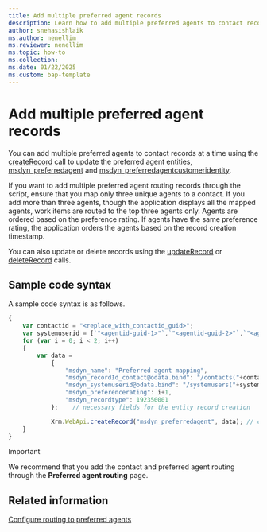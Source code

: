 ```yaml
---
title: Add multiple preferred agent records 
description: Learn how to add multiple preferred agents to contact records in Customer Service.
author: snehasishlaik 
ms.author: nenellim  
ms.reviewer: nenellim
ms.topic: how-to 
ms.collection: 
ms.date: 01/22/2025
ms.custom: bap-template 
---
```



# Add multiple preferred agent records

You can add multiple preferred agents to contact records at a time using the [createRecord](/power-apps/developer/model-driven-apps/clientapi/reference/xrm-webapi/createrecord) call to update the preferred agent entities,  [msdyn_preferredagent](../develop/reference/entities/msdyn_preferredagent.md) and [msdyn_preferredagentcustomeridentity](../develop/reference/entities/msdyn_preferredagentcustomeridentity.md).

If you want to add multiple preferred agent routing records through the script, ensure that you map only three unique agents to a contact. If you add more than three agents, though the application displays all the mapped agents, work items are routed to the top three agents only. Agents are ordered based on the preference rating. If agents have the same preference rating, the application orders the agents based on the record creation timestamp.

You can also update or delete records using the [updateRecord](/power-apps/developer/model-driven-apps/clientapi/reference/xrm-webapi/updaterecord) or [deleteRecord](/power-apps/developer/model-driven-apps/clientapi/reference/xrm-webapi/deleterecord) calls.


## Sample code syntax

A sample code syntax is as follows.

```JavaScript
{
    var contactid = "<replace_with_contactid_guid>";
    var systemuserid = [`"<agentid-guid-1>"`,`"<agentid-guid-2>"`,`"<agentid-guid-3>"`]; // A maximum of three preferred agents can be mapped to one contact.
    for (var i = 0; i < 2; i++)
    {    
        var data =
            {
                "msdyn_name": "Preferred agent mapping",        
                "msdyn_recordId_contact@odata.bind": "/contacts("+contactid+")",        
                "msdyn_systemuserid@odata.bind": "/systemusers("+systemuserid[i]+")",        
                "msdyn_preferencerating": i+1,        
                "msdyn_recordtype": 192350001
            };    // necessary fields for the entity record creation

            Xrm.WebApi.createRecord("msdyn_preferredagent", data); // create record
    }
}
```


> [!IMPORTANT]
> We recommend that you add the contact and preferred agent routing through the **Preferred agent routing** page.


## Related information

[Configure routing to preferred agents](../administer/configure-preferred-agent.md)

